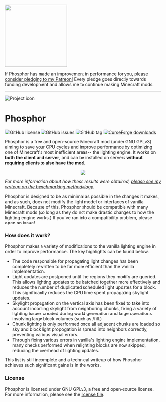 <a href="https://www.patreon.com/bePatron?u=824442"><img src="https://github.com/jellysquid3/phosphor-forge/raw/1.12.x/stable/doc/patreon.png" width="200"></a>

If Phosphor has made an improvement in performance for you, [please consider pledging to my Patreon!](https://patreon.com/jellysquid) Every pledge goes directly towards funding development and allows me
to continue making Minecraft mods.

-----

![Project icon](https://github.com/jellysquid3/phosphor-forge/raw/1.12.x/stable/doc/logo.png)

# Phosphor
![GitHub license](https://img.shields.io/github/license/jellysquid3/phosphor-forge.svg)
![GitHub issues](https://img.shields.io/github/issues/jellysquid3/phosphor-forge.svg)
![GitHub tag](https://img.shields.io/github/tag/jellysquid3/phosphor-forge.svg)
[![CurseForge downloads](http://cf.way2muchnoise.eu/full_318255_downloads.svg)](https://minecraft.curseforge.com/projects/phosphor)

Phosphor is a free and open-source Minecraft mod (under GNU GPLv3) aiming to save your CPU cycles and improve performance by optimizing one of Minecraft's most inefficient areas-- the lighting engine.
It works on **both the client and server**, and can be installed on servers **without requiring clients to also have the mod**.

<p align="center">
  <img src="https://github.com/jellysquid3/phosphor-forge/raw/1.12.x/stable/doc/benchmarks.png" />
</p>

_For more information about how these results were obtained, [please see my writeup on the benchmarking methodology](https://gist.github.com/jellysquid3/3b545be9c00cc59fe5c68927d03ec708)._

Phosphor is designed to be as minimal as possible in the changes it makes, and as such, does not modify the light model or interfaces of vanilla Minecraft. Because of this, Phosphor should be compatible
with many Minecraft mods (so long as they do not make drastic changes to how the lighting engine works.) If you've ran into a compatibility problem, please open an issue!

### How does it work?

Phosphor makes a variety of modifications to the vanilla lighting engine in order to improve performance. The key highlights can be found below.

- The code responsible for propagating light changes has been completely rewritten to be far more efficient than the vanilla implementation.
- Light updates are postponed until the regions they modify are queried. This allows lighting updates to be batched together more effectively and reduces the number of duplicated scheduled light updates for a block.
  This significantly reduces the CPU time spent propagating skylight updates.
- Skylight propagation on the vertical axis has been fixed to take into account incoming skylight from neighboring chunks, fixing a variety of lighting issues created during world generation and large operations
  involving large block volumes (such as /fill.)
- Chunk lighting is only performed once all adjacent chunks are loaded so sky and block light propogation is spread into neighbors correctly, preventing various visual errors.
- Through fixing various errors in vanilla's lighting engine implementation, many checks performed when relighting blocks are now skipped, reducing the overhead of lighting updates.

This list is still incomplete and a technical writeup of how Phosphor achieves such significant gains is in the works.

### License

Phosphor is licensed under GNU GPLv3, a free and open-source license. For more information, please see the [license file](https://github.com/jellysquid3/phosphor-forge/blob/master/LICENSE.txt).
